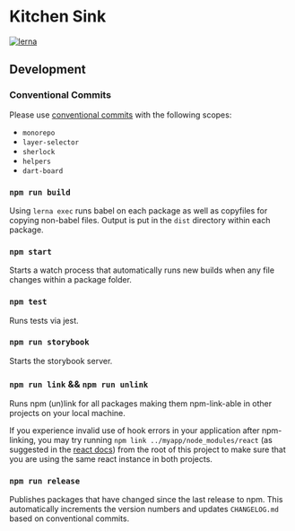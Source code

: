 # Kitchen Sink

[![lerna](https://img.shields.io/badge/maintained%20with-lerna-cc00ff.svg)](https://lerna.js.org/)

## Development

### Conventional Commits

Please use [conventional commits](https://www.conventionalcommits.org) with the following scopes:

- `monorepo`
- `layer-selector`
- `sherlock`
- `helpers`
- `dart-board`

### `npm run build`

Using `lerna exec` runs babel on each package as well as copyfiles for copying non-babel files. Output is put in the `dist` directory within each package.

### `npm start`

Starts a watch process that automatically runs new builds when any file changes within a package folder.

### `npm test`

Runs tests via jest.

### `npm run storybook`

Starts the storybook server.

### `npm run link` && `npm run unlink`

Runs npm (un)link for all packages making them npm-link-able in other projects on your local machine.

If you experience invalid use of hook errors in your application after npm-linking, you may try running `npm link ../myapp/node_modules/react` (as suggested in the [react docs](https://reactjs.org/warnings/invalid-hook-call-warning.html#duplicate-react)) from the root of this project to make sure that you are using the same react instance in both projects.

### `npm run release`

Publishes packages that have changed since the last release to npm. This automatically increments the version numbers and updates `CHANGELOG.md` based on conventional commits.
